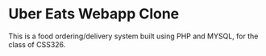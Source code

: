 # Uber Eats Webapp Clone

This is a food ordering/delivery system built using PHP and MYSQL, for the class of CSS326.
